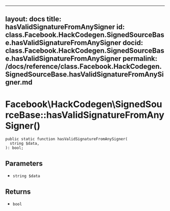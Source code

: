 
***

layout: docs
title: hasValidSignatureFromAnySigner
id: class.Facebook.HackCodegen.SignedSourceBase.hasValidSignatureFromAnySigner
docid: class.Facebook.HackCodegen.SignedSourceBase.hasValidSignatureFromAnySigner
permalink: /docs/reference/class.Facebook.HackCodegen.SignedSourceBase.hasValidSignatureFromAnySigner.md
---







# Facebook\\HackCodegen\\SignedSourceBase::hasValidSignatureFromAnySigner()




``` Hack
public static function hasValidSignatureFromAnySigner(
  string $data,
): bool;
```




## Parameters




+ ` string $data `




## Returns




* ` bool `